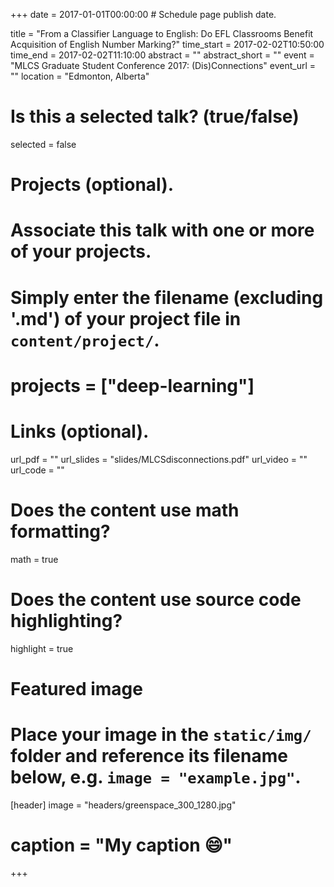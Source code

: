 +++
date = 2017-01-01T00:00:00  # Schedule page publish date.

title = "From a Classifier Language to English: Do EFL Classrooms Benefit Acquisition of English Number Marking?"
time_start = 2017-02-02T10:50:00
time_end = 2017-02-02T11:10:00
abstract = ""
abstract_short = ""
event = "MLCS Graduate Student Conference 2017: (Dis)Connections"
event_url = ""
location = "Edmonton, Alberta"

# Is this a selected talk? (true/false)
selected = false

# Projects (optional).
#   Associate this talk with one or more of your projects.
#   Simply enter the filename (excluding '.md') of your project file in `content/project/`.
# projects = ["deep-learning"]

# Links (optional).
url_pdf = ""
url_slides = "slides/MLCSdisconnections.pdf"
url_video = ""
url_code = ""

# Does the content use math formatting?
math = true

# Does the content use source code highlighting?
highlight = true

# Featured image
# Place your image in the `static/img/` folder and reference its filename below, e.g. `image = "example.jpg"`.
[header]
image = "headers/greenspace_300_1280.jpg"
# caption = "My caption :smile:"

+++

